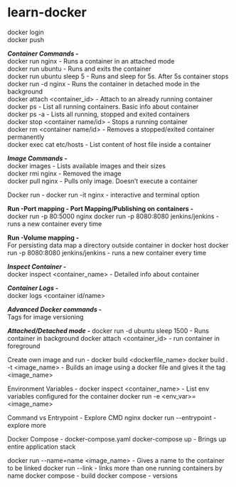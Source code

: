 # learn-docker

docker login  
docker push

***Container Commands -***   
docker run nginx - Runs a container in an attached mode  
docker run ubuntu - Runs and exits the container  
docker run ubuntu sleep 5 - Runs and sleep for 5s. After 5s container stops  
docker run -d nginx - Runs the container in detached mode in the background  
docker attach <container_id> - Attach to an already running container  
docker ps - List all running containers. Basic info about container  
docker ps -a - Lists all running, stopped and exited containers  
docker stop <container name/id> - Stops a running container  
docker rm <container name/id> - Removes a stopped/exited container permanently  
docker exec <container name> cat etc/hosts - List content of host file inside a container  


***Image Commands -***   
docker images - Lists available images and their sizes  
docker rmi nginx - Removed the image  
docker pull nginx - Pulls only image. Doesn’t execute a container  


Docker run - 
docker run -it nginx - interactive and terminal option


**Run -Port mapping - Port Mapping/Publishing on containers -**   
docker run -p 80:5000 nginx 
docker run -p 8080:8080 jenkins/jenkins - runs a new container every time

**Run -Volume mapping -**   
For persisting data map a directory outside container in docker host
docker run -p 8080:8080 jenkins/jenkins - runs a new container every time

***Inspect Container -***   
docker inspect <container_name> - Detailed info about container


***Container Logs -***   
docker logs <container id/name>



***Advanced Docker commands -***   
Tags for image versioning

***Attached/Detached mode -*** 
docker run -d ubuntu sleep 1500 - Runs container in background
docker attach <container_id> - run container in foreground



Create own image and run - 
docker build <dockerfile_name>
docker  build . -t <image_name> - Builds an image using a docker file and gives it the tag <image_name>



Environment Variables - 
docker inspect <container_name> - List env variables configured for the container
docker run -e <env_var>=<value> <image_name>


Command vs Entrypoint - Explore
CMD nginx
docker run --entrypoint - explore more



Docker Compose - 
docker-compose.yaml
docker-compose up - Brings up entire application stack

docker run --name=name <image_name> - Gives a name to the container to be linked
docker run --link - links more than one running containers by name
docker compose - build
docker compose - versions






